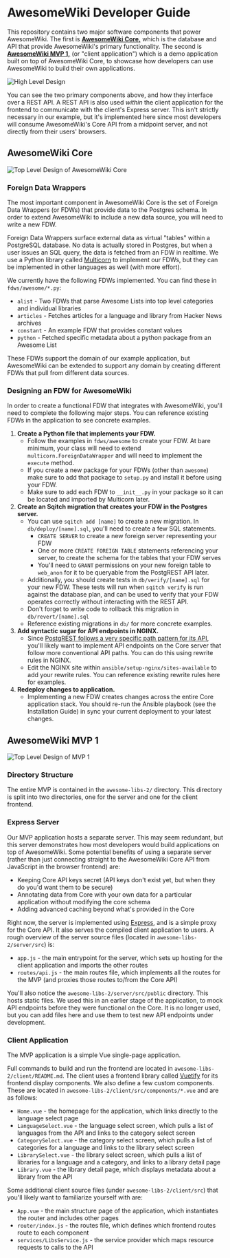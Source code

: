 # AwesomeWiki Developer Guide

This repository contains two major software components that power AwesomeWiki. The first is [**AwesomeWiki Core,**](#awesomewiki-core) which is the database and API that provide AwesomeWiki's primary functionality. The second is [**AwesomeWiki MVP 1,**](#awesomewiki-mvp-1) (or "client application") which is a demo application built on top of AwesomeWiki Core, to showcase how developers can use AwesomeWiki to build their own applications.

![High Level Design](assets/high-level-design.png)

You can see the two primary components above, and how they interface over a REST API. A REST API is also used _within_ the client application for the frontend to communicate with the client's Express server. This isn't strictly necessary in our example, but it's implemented here since most developers will consume AwesomeWiki's Core API from a midpoint server, and not directly from their users' browsers.

## AwesomeWiki Core

![Top Level Design of AwesomeWiki Core](assets/core.png)

### Foreign Data Wrappers

The most important component in AwesomeWiki Core is the set of Foreign Data Wrappers (or FDWs) that provide data to the Postgres schema. In order to extend AwesomeWiki to include a new data source, you will need to write a new FDW.

Foreign Data Wrappers surface external data as virtual "tables" within a PostgreSQL database. No data is actually stored in Postgres, but when a user issues an SQL query, the data is fetched from an FDW in realtime. We use a Python library called [Multicorn](https://multicorn.org/) to implement our FDWs, but they can be implemented in other languages as well (with more effort).

We currently have the following FDWs implemented. You can find these in `fdws/awesome/*.py`:

-   `alist` - Two FDWs that parse Awesome Lists into top level categories and individual libraries
-   `articles` - Fetches articles for a language and library from Hacker News archives
-   `constant` - An example FDW that provides constant values
-   `python` - Fetched specific metadata about a python package from an Awesome List

These FDWs support the domain of our example application, but AwesomeWiki can be extended to support any domain by creating different FDWs that pull from different data sources.

### Designing an FDW for AwesomeWiki

In order to create a functional FDW that integrates with AwesomeWiki, you'll need to complete the following major steps. You can reference existing FDWs in the application to see concrete examples.

1. **Create a Python file that implements your FDW.**
    - Follow the examples in `fdws/awesome` to create your FDW. At bare minimum, your class will need to extend `multicorn.ForeignDataWrapper` and will need to implement the `execute` method.
    - If you create a new package for your FDWs (other than `awesome`) make sure to add that package to `setup.py` and install it before using your FDW.
    - Make sure to add each FDW to `__init__.py` in your package so it can be located and imported by Multicorn later.
2. **Create an Sqitch migration that creates your FDW in the Postgres server.**
    - You can use `sqitch add [name]` to create a new migration. In `db/deploy/[name].sql`, you'll need to create a few SQL statements.
        - `CREATE SERVER` to create a new foreign server representing your FDW
        - One or more `CREATE FOREIGN TABLE` statements referencing your server, to create the schema for the tables that your FDW serves
        - You'll need to `GRANT` permissions on your new foreign table to `web_anon` for it to be queryable from the PostgREST API later.
    - Additionally, you should create tests in `db/verify/[name].sql` for your new FDW. These tests will run when `sqitch verify` is run against the database plan, and can be used to verify that your FDW operates correctly without interacting with the REST API.
    - Don't forget to write code to rollback this migration in `db/revert/[name].sql`
    - Reference existing migrations in `db/` for more concrete examples.
3. **Add syntactic sugar for API endpoints in NGINX.**
    - Since [PostgREST follows a very specific path pattern for its API](http://postgrest.org/en/v7.0.0/api.html), you'll likely want to implement API endpoints on the Core server that follow more conventional API paths. You can do this using rewrite rules in NGINX.
    - Edit the NGINX site within `ansible/setup-nginx/sites-available` to add your rewrite rules. You can reference existing rewrite rules here for examples.
4. **Redeploy changes to application.**
    - Implementing a new FDW creates changes across the entire Core application stack. You should re-run the Ansible playbook (see the Installation Guide) in sync your current deployment to your latest changes.

## AwesomeWiki MVP 1

![Top Level Design of MVP 1](assets/mvp.png)

### Directory Structure

The entire MVP is contained in the `awesome-libs-2/` directory. This directory is split into two directories, one for the server and one for the client frontend.

### Express Server

Our MVP application hosts a separate server. This may seem redundant, but this server demonstrates how most developers would build applications on top of AwesomeWiki. Some potential benefits of using a separate server (rather than just connecting straight to the AwesomeWiki Core API from JavaScript in the browser frontend) are:

-   Keeping Core API keys secret (API keys don't exist yet, but when they do you'd want them to be secure)
-   Annotating data from Core with your own data for a particular application without modifying the core schema
-   Adding advanced caching beyond what's provided in the Core

Right now, the server is implemented using [Express](https://expressjs.com/), and is a simple proxy for the Core API. It also serves the compiled client application to users. A rough overview of the server source files (located in `awesome-libs-2/server/src`) is:

-   `app.js` - the main entrypoint for the server, which sets up hosting for the client application and imports the other routes
-   `routes/api.js` - the main routes file, which implements all the routes for the MVP (and proxies those routes to/from the Core API)

You'll also notice the `awesome-libs-2/server/src/public` directory. This hosts static files. We used this in an earlier stage of the application, to mock API endpoints before they were functional on the Core. It is no longer used, but you can add files here and use them to test new API endpoints under development.

### Client Application

The MVP application is a simple Vue single-page application.

Full commands to build and run the frontend are located in `awesome-libs-2/client/README.md`. The client uses a frontend library called [Vuetify](https://vuetifyjs.com/en/) for its frontend display components. We also define a few custom components. These are located in `awesome-libs-2/client/src/components/*.vue` and are as follows:

-   `Home.vue` - the homepage for the application, which links directly to the language select page
-   `LanguageSelect.vue` - the language select screen, which pulls a list of languages from the API and links to the category select screen
-   `CategorySelect.vue` - the category select screen, which pulls a list of categories for a language and links to the library select screen
-   `LibrarySelect.vue` - the library select screen, which pulls a list of libraries for a language and a category, and links to a library detail page
-   `Library.vue` - the library detail page, which displays metadata about a library from the API

Some additional client source files (under `awesome-libs-2/client/src`) that you'll likely want to familiarize yourself with are:

-   `App.vue` - the main structure page of the application, which instantiates the router and includes other pages
-   `router/index.js` - the routes file, which defines which frontend routes route to each component
-   `services/LibsService.js` - the service provider which maps resource requests to calls to the API
